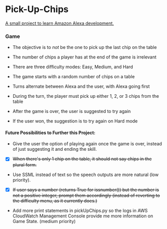 # Pick-Up-Chips
[A small project to learn Amazon Alexa development.](https://www.amazon.com/Karmit-Dandona-Pick-Up-Chips/dp/B077RCVNWH "See this Skill on the Alexa Store")

### Game
* The objective is to *not* be the one to pick up the last chip on the table
* The number of chips a player has at the end of the game is irrelevant


* There are three difficulty modes: Easy, Medium, and Hard
* The game starts with a random number of chips on a table
* Turns alternate between Alexa and the user, with Alexa going first
* During the turn, the player must pick up either 1, 2, or 3 chips from the table


* After the game is over, the user is suggested to try again
* If the user won, the suggestion is to try again on Hard mode

#### Future Possibilities to Further this Project:
* Give the user the option of playing again once the game is over, instead of just suggesting it and ending the skill.
* [x] ~~When there's only 1 chip on the table, it should not say chip*s* in the plural form.~~
* Use SSML instead of text so the speech outputs are more natural (low priority).
* [x] ~~If user says a number (returns True for issnumber()) but the number is not a positive integer, prompt them accordingly (instead of reverting to the difficulty menu, as it currently does.)~~
* Add more print statements in pickUpChips.py so the logs in AWS CloudWatch Management Console provide me more information on Game State. (medium priority)
